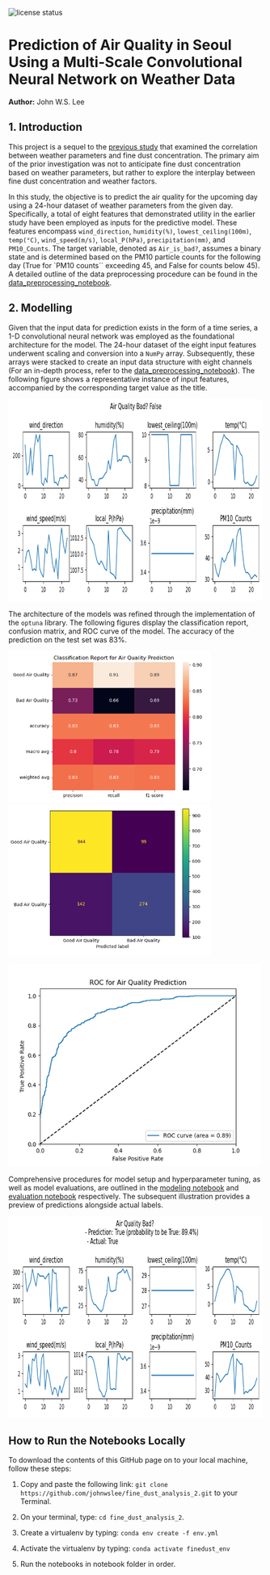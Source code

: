 ![license
status](https://img.shields.io/github/license/johnwslee/fine_dust_analysis_2)

# Prediction of Air Quality in Seoul Using a Multi-Scale Convolutional Neural Network on Weather Data

**Author:** John W.S. Lee

## 1. Introduction

This project is a sequel to the [previous study](https://github.com/johnwslee/fine_dust_analysis) that examined the correlation between weather parameters and fine dust concentration. The primary aim of the prior investigation was not to anticipate fine dust concentration based on weather parameters, but rather to explore the interplay between fine dust concentration and weather factors.

In this study, the objective is to predict the air quality for the upcoming day using a 24-hour dataset of weather parameters from the given day. Specifically, a total of eight features that demonstrated utility in the earlier study have been employed as inputs for the predictive model. These features encompass `wind_direction`, `humidity(%)`, `lowest_ceiling(100m)`, `temp(°C)`, `wind_speed(m/s)`, `local_P(hPa)`, `precipitation(mm)`, and `PM10_Counts`. The target variable, denoted as `Air_is_bad?`, assumes a binary state and is determined based on the PM10 particle counts for the following day (True for `PM10 counts`` exceeding 45, and False for counts below 45). A detailed outline of the data preprocessing procedure can be found in the [data_preprocessing_notebook](https://github.com/johnwslee/fine_dust_analysis_2/blob/main/notebooks/0_data_preprocessing.ipynb).

## 2. Modelling

Given that the input data for prediction exists in the form of a time series, a 1-D convolutional neural network was employed as the foundational architecture for the model. The 24-hour dataset of the eight input features underwent scaling and conversion into a `NumPy` array. Subsequently, these arrays were stacked to create an input data structure with eight channels (For an in-depth process, refer to the [data_preprocessing_notebook](https://github.com/johnwslee/fine_dust_analysis_2/blob/main/notebooks/0_data_preprocessing.ipynb)). The following figure shows a representative instance of input features, accompanied by the corresponding target value as the title.

<img src="https://github.com/johnwslee/fine_dust_analysis_2/blob/main/img/features_for_DL.png" style="width:800px;height:400px;background-color:white">

The architecture of the models was refined through the implementation of the `optuna` library. The following figures display the classification report, confusion matrix, and ROC curve of the model. The accuracy of the prediction on the test set was 83%. 

<p float="left">
    <img src="https://github.com/johnwslee/fine_dust_analysis_2/blob/main/img/classification.png" style="width:400px;height:300px;background-color:white">
    <img src="https://github.com/johnwslee/fine_dust_analysis_2/blob/main/img/confusion_matrix.png" style="width:400px;height:300px;background-color:white">
</p>
<img src="https://github.com/johnwslee/fine_dust_analysis_2/blob/main/img/roc_curve.png" style="width:500px;height:400px;background-color:white">

Comprehensive procedures for model setup and hyperparameter tuning, as well as model evaluations, are outlined in the [modeling notebook](https://github.com/johnwslee/fine_dust_analysis_2/blob/main/notebooks/1_1d_CNN_model_training_with_hyper_opt.ipynb) and [evaluation notebook](https://github.com/johnwslee/fine_dust_analysis_2/blob/main/notebooks/2_1d_CNN_model_evaluation.ipynb) respectively. The subsequent illustration provides a preview of predictions alongside actual labels.

<img src="https://github.com/johnwslee/fine_dust_analysis_2/blob/main/img/prediction_result.png" style="width:800px;height:400px;background-color:white">

## How to Run the Notebooks Locally

To download the contents of this GitHub page on to your local machine, follow these steps:

1. Copy and paste the following link: `git clone https://github.com/johnwslee/fine_dust_analysis_2.git` to your Terminal.

2. On your terminal, type: `cd fine_dust_analysis_2`.

3. Create a virtualenv by typing: `conda env create -f env.yml`

4. Activate the virtualenv by typing: `conda activate finedust_env`

5. Run the notebooks in notebook folder in order.